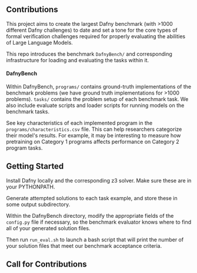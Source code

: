 ## Contributions
This project aims to create the largest Dafny benchmark (with >1000 different Dafny challenges) to date and set a tone for the core types of formal verification challenges required for properly evaluating the abilities of Large Language Models.

This repo introduces the benchmark `DafnyBench/` and corresponding infrastructure for loading and evaluating the tasks within it.

#### DafnyBench
Within DafnyBench, `programs/` contains ground-truth implementations of the benchmark problems (we have ground truth implementations for >1000 problems). `tasks/` contains the problem setup of each benchmark task. We also include evaluate scripts and loader scripts for running models on the benchmark tasks.

See key characteristics of each implemented program in the `programs/characteristics.csv` file. This can help researchers categorize their model's results. For example, it may be interesting to measure how pretraining on Category 1 programs affects performance on Category 2 program tasks.

## Getting Started
Install Dafny locally and the corresponding z3 solver. Make sure these are in your PYTHONPATH.

Generate attempted solutions to each task example, and store these in some output subdirectory.

Within the DafnyBench directory, modify the appropriate fields of the `config.py` file if necessary, so the benchmark evaluator knows where to find all of your generated solution files.

Then run `run_eval.sh` to launch a bash script that will print the number of your solution files that meet our benchmark acceptance criteria.

## Call for Contributions

